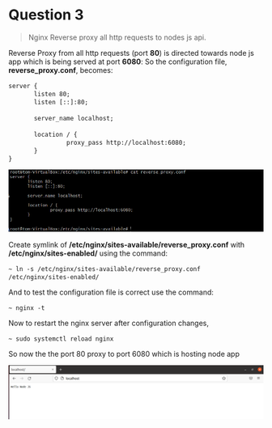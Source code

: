 # Question 3

> Nginx Reverse proxy all http requests to nodes js api.

Reverse Proxy from all http requests (port **80**) is directed towards node js app which is being served at port **6080**:
So the configuration file, **reverse_proxy.conf**, becomes:

```
server {
       listen 80;
       listen [::]:80;

       server_name localhost;

       location / {
                proxy_pass http://localhost:6080;
       }
}
```

![config](screenshots/Screenshot%202021-11-18%20001631.png)
 

Create symlink of **/etc/nginx/sites-available/reverse_proxy.conf** with **/etc/nginx/sites-enabled/** using the command:

```
~ ln -s /etc/nginx/sites-available/reverse_proxy.conf /etc/nginx/sites-enabled/
```

And to test the configuration file is correct use the command:

```
~ nginx -t
```

Now to restart the nginx server after configuration changes,

```
~ sudo systemctl reload nginx
```

So now the the port 80 proxy to port 6080 which is hosting node app

![output](screenshots/Screenshot%202021-11-18%20001729.png)